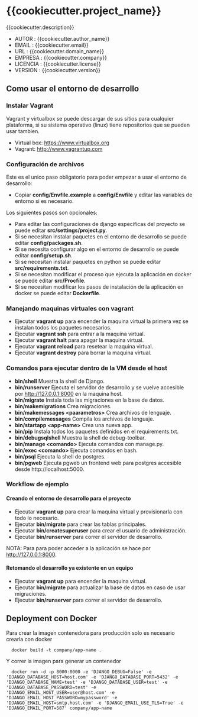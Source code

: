 # {{cookiecutter.project_name}} #

{{cookiecutter.description}}

- AUTOR       :   {{cookiecutter.author_name}}
- EMAIL       :   {{cookiecutter.email}}
- URL         :   {{cookiecutter.domain_name}}
- EMPRESA     :   {{cookiecutter.company}}
- LICENCIA    :   {{cookiecutter.license}}
- VERSION     :   {{cookiecutter.version}}


## Como usar el entorno de desarrollo ##

### Instalar Vagrant ###

Vagrant y virtualbox se puede descargar de sus sitios para cualquier plataforma, si su sistema operativo (linux) tiene repositorios
que se pueden usar tambien.

- Virtual box: https://www.virtualbox.org
- Vagrant: http://www.vagrantup.com


### Configuración de archivos  ###

Este es el unico paso obligatorio para poder empezar a usar el entorno de desarrollo:

- Copiar __config/Envfile.example__ a __config/Envfile__ y editar las variables de entorno si es necesario.

Los siguientes pasos son opcionales:

- Para editar las configuraciones de django especificas del proyecto se puede editar __src/settings/project.py__.
- Si se necesitan instalar paquetes en el entorno de desarrollo se puede editar __config/packages.sh__.
- Si se necesita configurar algo en el entorno de desarrollo se puede editar __config/setup.sh__.
- Si se necesitan instalar paquetes en python se puede editar __src/requirements.txt__.
- Si se necesitan modificar el proceso que ejecuta la aplicación en docker se puede editar __src/Procfile__.
- Si se necesitan modificar los pasos de instalación de la aplicación en docker se puede editar __Dockerfile__.

### Manejando maquinas virtuales con vagrant ###

- Ejecutar __vagrant up__ para encender la maquina virtual la primera vez se instalan todos los paquetes necesarios.
- Ejecutar __vagrant ssh__ para entrar a la maquina virtual.
- Ejecutar __vagrant halt__ para apagar la maquina virtual.
- Ejecutar __vagrant reload__ para resetear la maquina virtual.
- Ejecutar __vagrant destroy__ para borrar la maquina virtual.

### Comandos para ejecutar dentro de la VM desde el host ###

- __bin/shell__ Muestra la shell de Django.
- __bin/runserver__ Ejecuta el servidor de desarrollo y se vuelve accesible por http://127.0.0.1:8000 en la maquina host.
- __bin/migrate__ Instala toda las migraciones en la base de datos.
- __bin/makemigrations__ Crea migraciones.
- __bin/makemessages \<paarametros\>__ Crea archivos de lenguaje.
- __bin/compilemessages__ Compila los archivos de lenguaje.
- __bin/startapp \<app-name\>__ Crea una nueva app.
- __bin/pip__ Instala todos los paquetes definidos en el requirements.txt.
- __bin/debugsqlshell__ Muestra la shell de debug-toolbar.
- __bin/manage \<comando\>__ Ejecuta comandos con manage.py.
- __bin/exec \<comando\>__ Ejecuta comandos en bash.
- __bin/psql__ Ejecuta la shell de postgres.
- __bin/pgweb__ Ejecuta pgweb un frontend web para postgres accesible desde http://localhost:5000.

### Workflow de ejemplo ###

#### Creando el entorno de desarrollo para el proyecto ####

- Ejecutar __vagrant up__ para crear la maquina virtual y provisionarla con todo lo necesario.
- Ejecutar __bin/migrate__ para crear las tablas principales.
- Ejecutar __bin/createsuperuser__ para crear el usuario de administración.
- Ejecutar __bin/runserver__ para correr el servidor de desarrollo.

NOTA: Para para poder acceder a la aplicación se hace por http://127.0.0.1:8000.

#### Retomando el desarrollo ya existente en un equipo ####

- Ejecutar __vagrant up__ para encender la maquina virtual.
- Ejecutar __bin/migrate__ para actualizar la base de datos en caso de usar migraciones.
- Ejecutar __bin/runserver__ para correr el servidor de desarrollo.

## Deployment con Docker ##

Para crear la imagen contenedora para producción solo es necesario crearla con docker

```
  docker build -t company/app-name .
```

Y correr la imagen para generar un contenedor

```
  docker run -d -p 8000:8000 -e 'DJANGO_DEBUG=False' -e 'DJANGO_DATABASE_HOST=host.com' -e 'DJANGO_DATABASE_PORT=5432' -e 'DJANGO_DATABASE_NAME=test' -e 'DJANGO_DATABASE_USER=test' -e 'DJANGO_DATABASE_PASSWORD=test' -e 'DJANGO_EMAIL_HOST_USER=user@host.com' -e 'DJANGO_EMAIL_HOST_PASSWORD=mypassword' -e 'DJANGO_EMAIL_HOST=smtp.host.com' -e 'DJANGO_EMAIL_USE_TLS=True' -e 'DJANGO_EMAIL_PORT=587' company/app-name
```
